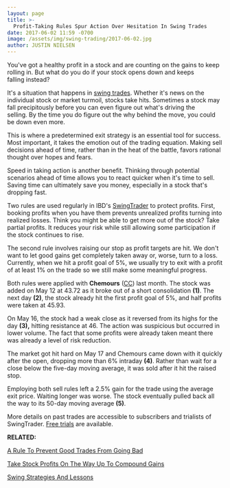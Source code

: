 ```yaml
---
layout: page
title: >-
  Profit-Taking Rules Spur Action Over Hesitation In Swing Trades
date: 2017-06-02 11:59 -0700
image: /assets/img/swing-trading/2017-06-02.jpg
author: JUSTIN NIELSEN
---
```






You've got a healthy profit in a stock and are counting on the gains to keep rolling in. But what do you do if your stock opens down and keeps falling instead?


It's a situation that happens in [swing trades](https://www.investors.com/ibd-university/swing-trading/). Whether it's news on the individual stock or market turmoil, stocks take hits. Sometimes a stock may fall precipitously before you can even figure out what's driving the selling. By the time you do figure out the why behind the move, you could be down even more.


This is where a predetermined exit strategy is an essential tool for success. Most important, it takes the emotion out of the trading equation. Making sell decisions ahead of time, rather than in the heat of the battle, favors rational thought over hopes and fears.


Speed in taking action is another benefit. Thinking through potential scenarios ahead of time allows you to react quicker when it's time to sell. Saving time can ultimately save you money, especially in a stock that's dropping fast.


Two rules are used regularly in IBD's [SwingTrader](http://shop.investors.com/offer/splashresponsive.aspx?id=SwingTrader&src=A011LPH) to protect profits. First, booking profits when you have them prevents unrealized profits turning into realized losses. Think you might be able to get more out of the stock? Take partial profits. It reduces your risk while still allowing some participation if the stock continues to rise.


The second rule involves raising our stop as profit targets are hit. We don't want to let good gains get completely taken away or, worse, turn to a loss. Currently, when we hit a profit goal of 5%, we usually try to exit with a profit of at least 1% on the trade so we still make some meaningful progress.


Both rules were applied with **Chemours** ([CC](https://research.investors.com/quote.aspx?symbol=CC)) last month. The stock was added on May 12 at 43.72 as it broke out of a short consolidation **(1)**. The next day **(2)**, the stock already hit the first profit goal of 5%, and half profits were taken at 45.93.


On May 16, the stock had a weak close as it reversed from its highs for the day **(3),** hitting resistance at 46. The action was suspicious but occurred in lower volume. The fact that some profits were already taken meant there was already a level of risk reduction.


The market got hit hard on May 17 and Chemours came down with it quickly after the open, dropping more than 6% intraday **(4)**. Rather than wait for a close below the five-day moving average, it was sold after it hit the raised stop.


Employing both sell rules left a 2.5% gain for the trade using the average exit price. Waiting longer was worse. The stock eventually pulled back all the way to its 50-day moving average **(5)**.


More details on past trades are accessible to subscribers and trialists of SwingTrader. [Free trials](http://shop.investors.com/offer/splashresponsive.aspx?id=SwingTrader&src=A011LPH) are available.


**RELATED:**


[A Rule To Prevent Good Trades From Going Bad](https://www.investors.com/research/swing-trading/a-rule-to-prevent-good-trades-from-going-bad/)


[Take Stock Profits On The Way Up To Compound Gains](https://www.investors.com/research/swing-trading/taking-stock-profits-on-the-way-up-to-compound-gains/)


[Swing Strategies And Lessons](https://www.investors.com/ibd-university/swing-trading/)




